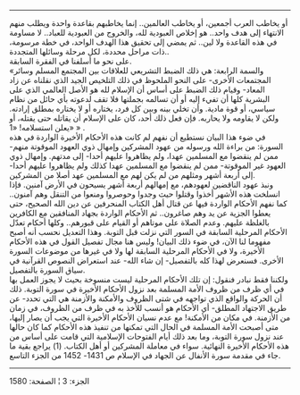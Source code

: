 ------------------------------------------------------------------------

أو يخاطب العرب أجمعين، أو يخاطب العالمين.. إنما يخاطبهم بقاعدة واحدة
ويطلب منهم الانتهاء إلى هدف واحد.. هو إخلاص العبودية لله، والخروج من
العبودية للعباد.. لا مساومة في هذه القاعدة ولا لين.. ثم يمضي إلى تحقيق
هذا الهدف الواحد، في خطة مرسومة، ذات مراحل محددة، لكل مرحلة وسائلها
المتجددة..  
على نحو ما أسلفنا في الفقرة السابقة.  
«والسمة الرابعة: هي ذلك الضبط التشريعي للعلاقات بين المجتمع المسلم وسائر
المجتمعات الأخرى- على النحو الملحوظ في ذلك التلخيص الجيد الذي نقلناه عن
زاد المعاد- وقيام ذلك الضبط على أساس أن الإسلام لله هو الأصل العالمي
الذي على البشرية كلها أن تفيء إليه أو أن تسالمه بجملتها فلا تقف لدعوته
بأي حائل من نظام سياسي، أو قوة مادية. وأن تخلي بينه وبين كل فرد، يختاره
أو لا يختاره بمطلق إرادته. ولكن لا يقاومه ولا يحاربه. فإن فعل ذلك أحد،
كان على الإسلام أن يقاتله حتى يقتله، أو يعلن استسلامه! «1» » .  
في ضوء هذا البيان نستطيع أن نفهم لم كانت هذه الأحكام الأخيرة الواردة في
هذه السورة: من براءة الله ورسوله من عهود المشركين وإمهال ذوي العهود
الموقوتة منهم- ممن لم ينقضوا مع المسلمين عهدا، ولم يظاهروا عليهم أحدا-
إلى مدتهم. وإمهال ذوي العهود غير الموقوتة- ممن لم ينقضوا مع المسلمين
عهدا كذلك ولم يظاهروا عليهم أحدا- إلى أربعة أشهر ومثلهم من لم يكن لهم مع
المسلمين عهد أصلا من المشركين.  
ونبذ عهود الناقضين لعهودهم، مع إمهالهم أربعة أشهر يسيحون في الأرض آمنين.
فإذا انسلخت هذه الأشهر أخذوا وقتلوا حيث وجدوا وحوصروا ومنعوا من التنقل
وهم آمنون.. كما نفهم الأحكام الواردة فيها عن قتال أهل الكتاب المنحرفين
عن دين الله الصحيح، حتى يعطوا الجزية عن يد وهم صاغرون.. ثم الأحكام
الواردة بجهاد المنافقين مع الكافرين بالغلظة عليهم. وعدم الصلاة على
موتاهم أو القيام على قبورهم.. وكلها أحكام تعدّل الأحكام المرحلية السابقة
في السور التي نزلت قبل التوبة. وهذا التعديل نحسب أنه أصبح مفهوما لنا
الآن، في ضوء ذلك البيان! وليس هنا مجال تفصيل القول في هذه الأحكام
الأخيرة، ولا في الأحكام المرحلية السابقة لها ولا في غيرها من موضوعات
السورة الأخرى. فسنعرض لهذا كله بالتفصيل- إن شاء الله- عند استعراض النصوص
القرآنية في سياق السورة بالتفصيل.  
ولكننا فقط نبادر فنقول: إن تلك الأحكام المرحلية ليست منسوخة بحيث لا يجوز
العمل بها في أي ظرف من ظروف الأمة المسلمة بعد نزول الأحكام الأخيرة في
سورة التوبة. ذلك أن الحركة والواقع الذي تواجهه في شتى الظروف والأمكنة
والأزمنة هي التي تحدد- عن طريق الاجتهاد المطلق- أي الأحكام هو أنسب للأخذ
به في ظرف من الظروف، في زمان من الأزمنة. في مكان من الأمكنة! مع عدم
نسيان الأحكام الأخيرة التي يجب أن يصار إليها، متى أصبحت الأمة المسلمة في
الحال التي تمكنها من تنفيذ هذه الأحكام كما كان حالها عند نزول سورة
التوبة، وما بعد ذلك أيام الفتوحات الإسلامية التي قامت على أساس من هذه
الأحكام الأخيرة النهائية. سواء في معاملة المشركين أو أهل الكتاب. (1)
يراجع بقية ما جاء في مقدمة سورة الأنفال عن الجهاد في الإسلام ص 1431-
1452 من الجزء التاسع.

------------------------------------------------------------------------

الجزء: 3 ¦ الصفحة: 1580
